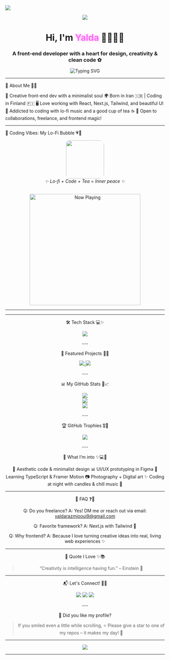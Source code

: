 <!-- بنر بالا با رنگ دخترونه و گرادیانت --><img src="https://capsule-render.vercel.app/api?type=waving&color=fc67fa,ffffff&height=180&section=header&text=Yalda.Dev%20%7C%20Code%20with%20Beauty!&fontSize=38&fontColor=ffffff&animation=twinkling" /><!-- لوگوی متحرک زیبا --><p align="center">
  <img src="https://readme-typing-svg.demolab.com?font=Pacifico&weight=700&size=40&duration=4000&pause=1000&color=fc67fa&vCenter=true&center=true&width=500&lines=Yalda.Dev+%E2%9C%BF;Code+with+Beauty+%F0%9F%92%96" />
</p><h1 align="center">Hi, I'm <span style="color:#fc67fa; text-shadow: 0 0 8px #ffb3ec">Yalda</span> 👩🏻‍💻✨</h1>
<h3 align="center" height= 120px>A front-end developer with a heart for design, creativity & clean code ✿</h3><p align="center">
  <img src="https://readme-typing-svg.demolab.com?font=Fira+Code&weight=500&duration=3000&pause=1000&color=FF8FD9&center=true&vCenter=true&multiline=true&width=700&lines=Yalda.Dev%20%7C%20Front-End%20Artist%20%F0%9F%92%8E;React%20%2F%20Next%20%2F%20Tailwind%20%2F%20JavaScript;Code%20is%20not%20just%20logic%2C%20it's%20magic%20%F0%9F%8C%88" alt="Typing SVG" />
</p>


---

🎀 About Me 🌸🧳

🌸 Creative front-end dev with a minimalist soul
🌍 Born in Iran 🇮🇷 | Coding in Finland 🇫🇮
🖥️ Love working with React, Next.js, Tailwind, and beautiful UI
🎷 Addicted to coding with lo-fi music and a good cup of tea ☕
🧴 Open to collaborations, freelance, and frontend magic!


---

🎵 Coding Vibes: My Lo-Fi Bubble 💗🌙

<div align="center">  <img src="https://media.giphy.com/media/l0MYEqEzwMWFCg8rm/giphy.gif" width="120" style="border-radius: 12px;" />  <br />
  <em>✨ Lo-fi + Code + Tea = Inner peace ✨</em><br /><br />

<p align="center">
  <img src="https://spotify-now-playing-readme.vercel.app/api/spotify" alt="Now Playing" width="350"/>
</p>

---

---

🛠️ Tech Stack 💻✨

<p align="center">
  <img src="https://skillicons.dev/icons?i=html,css,js,ts,react,nextjs,tailwind,figma,git,github,vscode,linux" />
</p>
---

📂 Featured Projects 🧱🔼️

<p align="center">
  <a href="https://github.com/yaldarazmjooui5541/Online-store">
    <img src="https://github-readme-stats.vercel.app/api/pin/?username=yaldarazmjooui5541&repo=Online-store&theme=tokyonight" />
  </a>
  <a href="https://github.com/yaldarazmjooui5541/Personal-Website">
    <img src="https://github-readme-stats.vercel.app/api/pin/?username=yaldarazmjooui5541&repo=Personal-Website&theme=tokyonight" />
  </a>
</p>
---

📊 My GitHub Stats 💫📈

<p align="center">
  <img src="https://github-readme-stats.vercel.app/api?username=yaldarazmjooui5541&show_icons=true&theme=radical&count_private=true" />
  <br />
  <img src="https://github-readme-streak-stats.herokuapp.com/?user=yaldarazmjooui5541&theme=radical" />
  <br />
  <img src="https://github-readme-stats.vercel.app/api/top-langs/?username=yaldarazmjooui5541&layout=compact&theme=radical" />
</p>
---

🏆 GitHub Trophies 🎖️🌸

<p align="center">
  <img src="https://github-profile-trophy.vercel.app/?username=yaldarazmjooui5541&theme=dracula&row=1&column=6&margin-w=10" />
</p>
---

🌈 What I’m into ✨💻🎨

🌸 Aesthetic code & minimalist design
📊 UI/UX prototyping in Figma
🧠 Learning TypeScript & Framer Motion
📷 Photography + Digital art
✨ Coding at night with candles & chill music 🛌


---

💬 FAQ ❓💖

Q: Do you freelance?
A: Yes! DM me or reach out via email: yaldarazmjooui9@gmail.com 

Q: Favorite framework?
A: Next.js with Tailwind 💖

Q: Why frontend?
A: Because I love turning creative ideas into real, living web experiences ✨


---

🫿 Quote I Love ✨📚

> “Creativity is intelligence having fun.” – Einstein 🌸




---

📬 Let's Connect! 📩🌸

<p align="center">
  <a href="mailto:yaldaDev6@gmail.com"><img src="https://img.shields.io/badge/Gmail-FF69B4?style=for-the-badge&logo=gmail&logoColor=white" /></a>
  <a href="https://linkedin.com/in/yalda-dev"><img src="https://img.shields.io/badge/LinkedIn-purple?style=for-the-badge&logo=linkedin&logoColor=white" /></a>
  <a href="https://instagram.com/yalda_razmjoouin"><img src="https://img.shields.io/badge/Instagram-pink?style=for-the-badge&logo=instagram&logoColor=white" /></a>
</p>
---

🌟 Did you like my profile?

> If you smiled even a little while scrolling,
⭐ Please give a star to one of my repos – it makes my day! 🌷




---

<img src="https://capsule-render.vercel.app/api?type=waving&color=fc67fa&height=120&section=footer"/>

---

